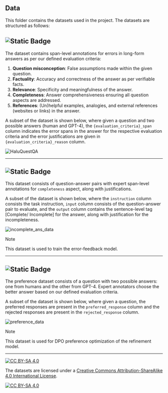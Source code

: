 ## Data

This folder contains the datasets used in the project. The datasets are structured as follows:

## ![Static Badge](https://img.shields.io/badge/Structure-HaluQuestQA-blue)

The dataset contains span-level annotations for errors in long-form answers as per our defined evaluation criteria:
1. **Question misconception**: False assumptions made within the given question. 
2. **Factuality**: Accuracy and correctness of the answer as per verifiable facts.
3. **Relevance**: Specificity and meaningfulness of the answer.
4. **Completeness**: Answer comprehensiveness ensuring all question aspects are addressed.
5. **References**: (Un)helpful examples, analogies, and external references (websites or links) in the answer.

A subset of the dataset is shown below, where given a question and two possible answers (human and GPT-4), the `{evaluation_criteria}_span` column indicates the error spans in the answer for the respective evaluation criteria and the error justifications are given in `{evaluation_criteria}_reason` column.

![HaluQuestQA](https://github.com/UKPLab/lfqa-hallucination/blob/master/images/haluquestqa_sample.png?raw=true)

---

## ![Static Badge](https://img.shields.io/badge/Structure-incomplete_ans_detection-blue)
This dataset consists of question-answer pairs with expert span-level annotations for ``completeness`` aspect, along with justifications. 

A subset of the dataset is shown below, where the `instruction` column consists the task instruction, `input` column consists of the question-answer pair to evaluate, and the `output` column contains the sentence-level tag [Complete/ Incomplete] for the answer, along with justification for the incompleteness.

![incomplete_ans_data](https://github.com/UKPLab/lfqa-hallucination/blob/master/images/incomplete_ans_data.png?raw=true)

> [!NOTE]  
> This dataset is used to train the error-feedback model.

---

## ![Static Badge](https://img.shields.io/badge/Structure-preference_data-blue)
The preference dataset consists of a question with two possible answers: one from humans and the other from GPT-4. 
Expert annotators choose the better answer based on our defined evaluation criteria. 

A subset of the dataset is shown below, where given a question, the preferred responses are present in the `preferred_response` column and the rejected responses are present in the `rejected_response` column.

![preference_data](https://github.com/UKPLab/lfqa-hallucination/blob/master/images/preference_data.png?raw=true)

> [!NOTE]  
> This dataset is used for DPO preference optimization of the refinement model.

---

[![CC BY-SA 4.0][cc-by-sa-shield]][cc-by-sa]

The datasets are licensed under a
[Creative Commons Attribution-ShareAlike 4.0 International License][cc-by-sa].

[![CC BY-SA 4.0][cc-by-sa-image]][cc-by-sa]

[cc-by-sa]: http://creativecommons.org/licenses/by-sa/4.0/
[cc-by-sa-image]: https://licensebuttons.net/l/by-sa/4.0/88x31.png
[cc-by-sa-shield]: https://img.shields.io/badge/License-CC%20BY--SA%204.0-lightgrey.svg